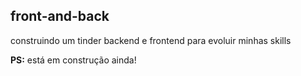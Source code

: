 ## front-and-back

construindo um tinder backend e frontend para evoluir minhas skills

**PS:** está em construção ainda!
